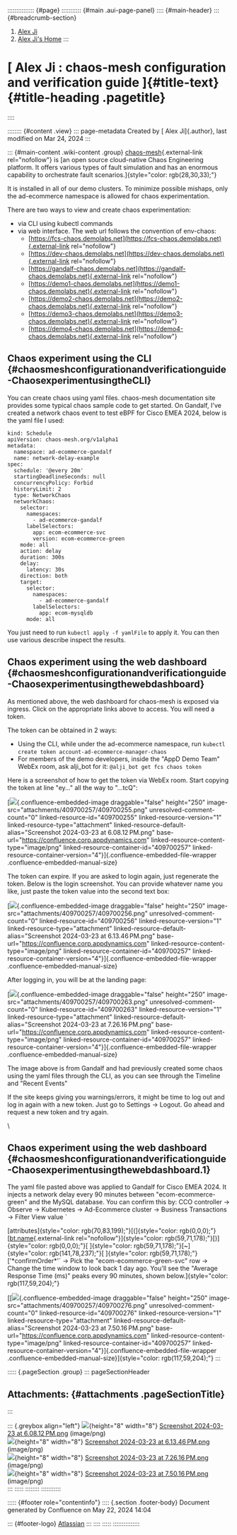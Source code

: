 ::::::::::::::: {#page}
::::::::::: {#main .aui-page-panel}
:::: {#main-header}
::: {#breadcrumb-section}
1.  [Alex Ji](index.html)
2.  [Alex Ji's Home](377815074.html)
:::

# [ Alex Ji : chaos-mesh configuration and verification guide ]{#title-text} {#title-heading .pagetitle}
::::

:::::::: {#content .view}
::: page-metadata
Created by [ Alex Ji]{.author}, last modified on Mar 24, 2024
:::

::: {#main-content .wiki-content .group}
[chaos-mesh](https://chaos-mesh.org/docs/){.external-link
rel="nofollow"} is [an open source cloud-native Chaos Engineering
platform. It offers various types of fault simulation and has an
enormous capability to orchestrate fault
scenarios.]{style="color: rgb(28,30,33);"}

It is installed in all of our demo clusters. To minimize possible
mishaps, only the ad-ecommerce namespace is allowed for chaos
experimentation.

There are two ways to view and create chaos experimentation:

-   via CLI using kubectl commands
-   via web interface. The web url follows the convention of env-chaos:
    -   [https://fcs-chaos.demolabs.net](https://fcs-chaos.demolabs.net){.external-link
        rel="nofollow"}
    -   [https://dev-chaos.demolabs.net](https://dev-chaos.demolabs.net){.external-link
        rel="nofollow"}
    -   [https://gandalf-chaos.demolabs.net](https://gandalf-chaos.demolabs.net){.external-link
        rel="nofollow"}
    -   [https://demo1-chaos.demolabs.net](https://demo1-chaos.demolabs.net){.external-link
        rel="nofollow"}
    -   [https://demo2-chaos.demolabs.net](https://demo2-chaos.demolabs.net){.external-link
        rel="nofollow"}
    -   [https://demo3-chaos.demolabs.net](https://demo3-chaos.demolabs.net){.external-link
        rel="nofollow"}
    -   [https://demo4-chaos.demolabs.net](https://demo4-chaos.demolabs.net){.external-link
        rel="nofollow"}

## Chaos experiment using the CLI {#chaosmeshconfigurationandverificationguide-ChaosexperimentusingtheCLI}

You can create chaos using yaml files. chaos-mesh documentation site
provides some typical chaos sample code to get started. On Gandalf,
I\'ve created a network chaos event to test eBPF for Cisco EMEA 2024,
below is the yaml file I used:

    kind: Schedule
    apiVersion: chaos-mesh.org/v1alpha1
    metadata:
      namespace: ad-ecommerce-gandalf
      name: network-delay-example
    spec:
      schedule: '@every 20m'
      startingDeadlineSeconds: null
      concurrencyPolicy: Forbid
      historyLimit: 2
      type: NetworkChaos
      networkChaos:
        selector:
          namespaces:
            - ad-ecommerce-gandalf
          labelSelectors:
            app: ecom-ecommerce-svc
            version: ecom-ecommerce-green
        mode: all
        action: delay
        duration: 300s
        delay:
          latency: 30s
        direction: both
        target:
          selector:
            namespaces:
              - ad-ecommerce-gandalf
            labelSelectors:
              app: ecom-mysqldb
          mode: all

You just need to run `kubectl apply -f yamlFile` to apply it. You can
then use various describe inspect the results.

## Chaos experiment using the web dashboard {#chaosmeshconfigurationandverificationguide-Chaosexperimentusingthewebdashboard}

As mentioned above, the web dashboard for chaos-mesh is exposed via
ingress. Click on the appropriate links above to access. You will need a
token.

The token can be obtained in 2 ways:

-   Using the CLI, while under the ad-ecommerce namespace, run
    `kubectl create token account-ad-ecommerce-manager-chaos` 
-   For members of the demo developers, inside the \"AppD Demo Team\"
    WebEx room, ask alji_bot for it: `@alji_bot get fcs chaos token` 

Here is a screenshot of how to get the token via WebEx room. Start
copying the token at line \"ey\...\" all the way to \"\...tcQ\":

[![](attachments/409700257/409700255.png){.confluence-embedded-image
draggable="false" height="250"
image-src="attachments/409700257/409700255.png"
unresolved-comment-count="0" linked-resource-id="409700255"
linked-resource-version="1" linked-resource-type="attachment"
linked-resource-default-alias="Screenshot 2024-03-23 at 6.08.12 PM.png"
base-url="https://confluence.corp.appdynamics.com"
linked-resource-content-type="image/png"
linked-resource-container-id="409700257"
linked-resource-container-version="4"}]{.confluence-embedded-file-wrapper
.confluence-embedded-manual-size}

The token can expire. If you are asked to login again, just regenerate
the token. Below is the login screenshot. You can provide whatever name
you like, just paste the token value into the second text box:

[![](attachments/409700257/409700256.png){.confluence-embedded-image
draggable="false" height="250"
image-src="attachments/409700257/409700256.png"
unresolved-comment-count="0" linked-resource-id="409700256"
linked-resource-version="1" linked-resource-type="attachment"
linked-resource-default-alias="Screenshot 2024-03-23 at 6.13.46 PM.png"
base-url="https://confluence.corp.appdynamics.com"
linked-resource-content-type="image/png"
linked-resource-container-id="409700257"
linked-resource-container-version="4"}]{.confluence-embedded-file-wrapper
.confluence-embedded-manual-size}

After logging in, you will be at the landing page:

[![](attachments/409700257/409700263.png){.confluence-embedded-image
draggable="false" height="250"
image-src="attachments/409700257/409700263.png"
unresolved-comment-count="0" linked-resource-id="409700263"
linked-resource-version="1" linked-resource-type="attachment"
linked-resource-default-alias="Screenshot 2024-03-23 at 7.26.16 PM.png"
base-url="https://confluence.corp.appdynamics.com"
linked-resource-content-type="image/png"
linked-resource-container-id="409700257"
linked-resource-container-version="4"}]{.confluence-embedded-file-wrapper
.confluence-embedded-manual-size}

The image above is from Gandalf and had previously created some chaos
using the yaml files through the CLI, as you can see through the
Timeline and \"Recent Events\"

If the site keeps giving you warnings/errors, it might be time to log
out and log in again with a new token. Just go to Settings → Logout. Go
ahead and request a new token and try again.

\

## Chaos experiment using the web dashboard {#chaosmeshconfigurationandverificationguide-Chaosexperimentusingthewebdashboard.1}

The yaml file pasted above was applied to Gandalf for Cisco EMEA 2024.
It injects a network delay every 90 minutes between
\"ecom-ecommerce-green\" and the MySQL database. You can confirm this
by: CCO controller → Observe → Kubernetes → Ad-Ecommerce cluster →
Business Transactions → Filter View value \`

[attributes]{style="color: rgb(70,83,199);"}[(]{style="color: rgb(0,0,0);"}[[bt.name](http://bt.name){.external-link
rel="nofollow"}]{style="color: rgb(59,71,178);"}[)]{style="color: rgb(0,0,0);"}[
]{style="color: rgb(59,71,178);"}[\~]{style="color: rgb(141,78,237);"}[
]{style="color: rgb(59,71,178);"}[\'\*confirmOrder\*\'\` → Pick the
\"ecom-ecommerce-green-svc\" row → Change the time window to look back 1
day ago. You\'ll see the \"Average Response Time (ms)\" peaks every 90
minutes, shown below.]{style="color: rgb(117,59,204);"}

[[![](attachments/409700257/409700276.png){.confluence-embedded-image
draggable="false" height="250"
image-src="attachments/409700257/409700276.png"
unresolved-comment-count="0" linked-resource-id="409700276"
linked-resource-version="1" linked-resource-type="attachment"
linked-resource-default-alias="Screenshot 2024-03-23 at 7.50.16 PM.png"
base-url="https://confluence.corp.appdynamics.com"
linked-resource-content-type="image/png"
linked-resource-container-id="409700257"
linked-resource-container-version="4"}]{.confluence-embedded-file-wrapper
.confluence-embedded-manual-size}]{style="color: rgb(117,59,204);"}
:::

::::: {.pageSection .group}
::: pageSectionHeader
## Attachments: {#attachments .pageSectionTitle}
:::

::: {.greybox align="left"}
![](images/icons/bullet_blue.gif){height="8" width="8"} [Screenshot
2024-03-23 at 6.08.12 PM.png](attachments/409700257/409700255.png)
(image/png)\
![](images/icons/bullet_blue.gif){height="8" width="8"} [Screenshot
2024-03-23 at 6.13.46 PM.png](attachments/409700257/409700256.png)
(image/png)\
![](images/icons/bullet_blue.gif){height="8" width="8"} [Screenshot
2024-03-23 at 7.26.16 PM.png](attachments/409700257/409700263.png)
(image/png)\
![](images/icons/bullet_blue.gif){height="8" width="8"} [Screenshot
2024-03-23 at 7.50.16 PM.png](attachments/409700257/409700276.png)
(image/png)\
:::
:::::
::::::::
:::::::::::

::::: {#footer role="contentinfo"}
:::: {.section .footer-body}
Document generated by Confluence on May 22, 2024 14:04

::: {#footer-logo}
[Atlassian](https://www.atlassian.com/)
:::
::::
:::::
:::::::::::::::
